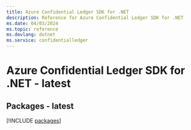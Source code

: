 ```yaml
---
title: Azure Confidential Ledger SDK for .NET
description: Reference for Azure Confidential Ledger SDK for .NET
ms.date: 04/03/2024
ms.topic: reference
ms.devlang: dotnet
ms.service: confidentialledger
---
```

# Azure Confidential Ledger SDK for .NET - latest
## Packages - latest
[!INCLUDE [packages](confidential-ledger-index.md)]